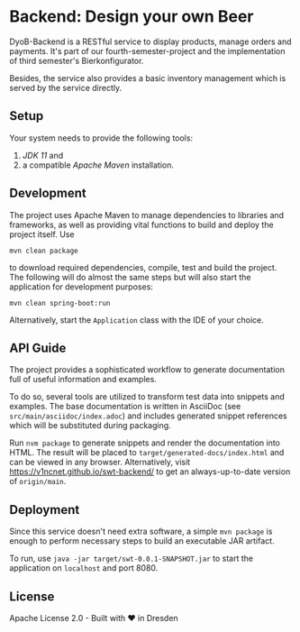 Backend: Design your own Beer
=============================

DyoB-Backend is a RESTful service to display products, manage orders and
payments. It's part of our fourth-semester-project and the implementation of
third semester's Bierkonfigurator.

Besides, the service also provides a basic inventory management which is served
by the service directly.


Setup
-----

Your system needs to provide the following tools:

1. _JDK 11_ and
2. a compatible _Apache Maven_ installation.


Development
-----------

The project uses Apache Maven to manage dependencies to libraries and
frameworks, as well as providing vital functions to build and deploy the project
itself. Use

```shell
mvn clean package
```

to download required dependencies, compile, test and build the project. The
following will do almost the same steps but will also start the application for
development purposes:

```shell
mvn clean spring-boot:run
```

Alternatively, start the `Application` class with the IDE of your choice.


API Guide
---------

The project provides a sophisticated workflow to generate documentation full of
useful information and examples.

To do so, several tools are utilized to transform test data into snippets and
examples. The base documentation is written in AsciiDoc
(see `src/main/asciidoc/index.adoc`) and includes generated snippet references
which will be substituted during packaging.

Run `nvm package` to generate snippets and render the documentation into HTML.
The result will be placed to `target/generated-docs/index.html` and can be
viewed in any browser. Alternatively, visit
https://v1ncnet.github.io/swt-backend/ to get an always-up-to-date version of
`origin/main`.


Deployment
----------

Since this service doesn't need extra software, a simple `mvn package` is enough
to perform necessary steps to build an executable JAR artifact.

To run, use `java -jar target/swt-0.0.1-SNAPSHOT.jar` to start the application
on `localhost` and port 8080.


License
-------

Apache License 2.0 - Built with :heart: in Dresden
